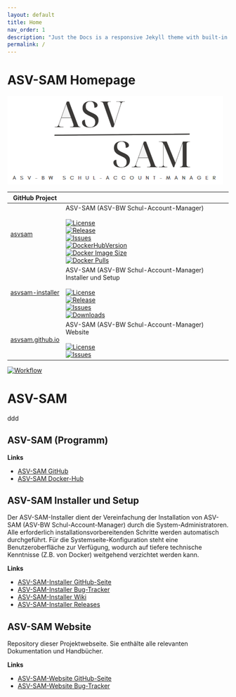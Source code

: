 ```yaml
---
layout: default
title: Home
nav_order: 1
description: "Just the Docs is a responsive Jekyll theme with built-in search that is easily customizable and hosted on GitHub Pages."
permalink: /
---
```


# ASV-SAM Homepage

![Logo.png](assets/images/Logo.png)

| GitHub Project                                   |                                                                                                                                                                                                                                                                                                                                                                                                                                                                                                                                                                                                                                                                                                                                                                                                                                                                                                                                                                                                                                                        |
|--------------------------------------------------|--------------------------------------------------------------------------------------------------------------------------------------------------------------------------------------------------------------------------------------------------------------------------------------------------------------------------------------------------------------------------------------------------------------------------------------------------------------------------------------------------------------------------------------------------------------------------------------------------------------------------------------------------------------------------------------------------------------------------------------------------------------------------------------------------------------------------------------------------------------------------------------------------------------------------------------------------------------------------------------------------------------------------------------------------------|
| [asvsam](#asv-sam)                               | ASV-SAM (ASV-BW Schul-Account-Manager)<br/><br/>[![License](https://img.shields.io/github/license/asvsam/asvsam?label=License&style=plastic)]([gh_asvsam_asvsaminstaller_issues])<br/>[![Release](https://img.shields.io/github/v/release/asvsam/asvsam?label=Release&logo=Github&style=plastic)]([gh_asvsam_asvsaminstaller_issues])<br/>[![Issues](https://img.shields.io/github/issues/asvsam/asvsam?label=Issues&logo=GitHub&style=plastic)]([gh_asvsam_asvsaminstaller_issues])<br/>[![DockerHubVersion](https://img.shields.io/docker/v/asvsam/asvsam/latest?label=DockerHub%20Version&logo=Docker&logoColor=white&style=plastic)]([gh_asvsam_asvsaminstaller_issues])<br/>[![Docker Image Size](https://img.shields.io/docker/image-size/asvsam/asvsam/latest?label=Image%20Size&logo=Docker&logoColor=white&style=plastic)]([gh_asvsam_asvsaminstaller_issues])<br/>[![Docker Pulls](https://img.shields.io/docker/pulls/asvsam/asvsam?label=DockerHub%20Pulls&logo=Docker&logoColor=white&style=plastic)]([gh_asvsam_asvsaminstaller_issues]) |
| [asvsam-installer](#asv-sam-installer-und-setup) | ASV-SAM (ASV-BW Schul-Account-Manager) Installer und Setup<br/><br/>[![License](https://img.shields.io/github/license/asvsam/asvsam-installer?label=License&style=plastic)]([gh_asvsam_asvsaminstaller_issues])<br/>[![Release](https://img.shields.io/github/v/release/asvsam/asvsam-installer?label=Release&logo=Github&style=plastic)]([gh_asvsam_asvsaminstaller_issues])<br/>[![Issues](https://img.shields.io/github/issues/asvsam/asvsam-installer?label=Issues&logo=GitHub&style=plastic)]([gh_asvsam_asvsaminstaller_issues])<br/>[![Downloads](https://img.shields.io/github/downloads/asvsam/asvsam-installer/total?label=Downloads&logo=GitHub&style=plastic)]([gh_asvsam_asvsaminstaller_issues])                                                                                                                                                                                                                                                                                                                                         |
| [asvsam.github.io](#asv-sam-website)             | ASV-SAM (ASV-BW Schul-Account-Manager) Website<br/><br/>[![License](https://img.shields.io/github/license/asvsam/asvsam.github.io?label=License&style=plastic)]([gh_asvsam_asvsaminstaller_issues])<br/>[![Issues](https://img.shields.io/github/issues/asvsam/asvsam.github.io?label=Issues&logo=GitHub&style=plastic)]([gh_asvsam_asvsaminstaller_issues])                                                                                                                                                                                                                                                                                                                                                                                                                                                                                                                                                                                                                                                                                           |


[![Workflow](https://img.shields.io/github/actions/workflow/status/asvsam/asvsam/workflow.yml?branch=main&logo=GitHub&style=plastic)]([gh_asvsam_asvsaminstaller_issues])

# ASV-SAM

ddd


## ASV-SAM (Programm)

**Links**
- [ASV-SAM GitHub][gh_asvsam_asvsam]
- [ASV-SAM Docker-Hub][dh_asvsam_asvsam]

## ASV-SAM Installer und Setup

Der ASV-SAM-Installer dient der Vereinfachung der Installation von ASV-SAM (ASV-BW Schul-Account-Manager) durch die System-Administratoren.
Alle erforderlich installationsvorbereitenden Schritte werden automatisch durchgeführt.
Für die Systemseite-Konfiguration steht eine Benutzeroberfläche zur Verfügung, wodurch auf tiefere technische
Kenntnisse (Z.B. von Docker) weitgehend verzichtet werden kann.

**Links**
- [ASV-SAM-Installer GitHub-Seite][gh_asvsam_asvsaminstaller]
- [ASV-SAM-Installer Bug-Tracker][gh_asvsam_asvsaminstaller_issues]
- [ASV-SAM-Installer Wiki][gh_asvsam_asvsaminstaller_wiki]
- [ASV-SAM-Installer Releases][gh_asvsam_asvsaminstaller_releases]


## ASV-SAM Website

Repository dieser Projektwebseite. Sie enthälte alle relevanten Dokumentation und Handbücher.

**Links**
- [ASV-SAM-Website GitHub-Seite][gh_asvsam_gh_io]
- [ASV-SAM-Website Bug-Tracker][gh_asvsam_gh_io_issues]


<!-- Links definieren -->
[gh_asvsam_asvsaminstaller]: https://github.com/asvsam/asvsam-installer
[gh_asvsam_asvsaminstaller_issues]: https://github.com/asvsam/asvsam-installer/issues
[gh_asvsam_asvsaminstaller_wiki]: https://github.com/asvsam/asvsam-installer/wiki
[gh_asvsam_asvsaminstaller_releases]: https://github.com/asvsam/asvsam-installer/releases

[gh_asvsam_asvsam]: https://github.com/asvsam/asvsam
[gh_asvsam_asvsam_issues]: https://github.com/asvsam/asvsam/issues
[gh_asvsam_asvsam_wiki]: https://github.com/asvsam/asvsam/wiki
[gh_asvsam_asvsam_releases]: https://github.com/asvsam/asvsam/releases
[dh_asvsam_asvsam]: https://hub.docker.com/r/asvsam/asvsam

[gh_asvsam_gh_io]: https://github.com/asvsam/asvsam.github.io
[gh_asvsam_gh_io_issues]: https://github.com/asvsam/asvsam.github.io/issues

